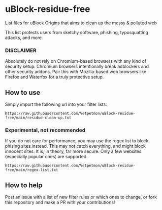 # uBlock-residue-free
List files for uBlock Origins that aims to clean up the messy &amp; polluted web

This list protects users from sketchy software, phishing, typosquatting attacks, and more.

### DISCLAIMER
Absolutely do not rely on Chromium-based browsers with any kind of security setup. 
Chromium browsers intentionally break adblockers and other security addons.
Pair this with Mozilla-based web browsers like Firefox and Waterfox for a truly protective setup.

## How to use
Simply import the following url into your filter lists:

```
https://raw.githubusercontent.com/Vetpetmon/uBlock-residue-free/main/residue-clean-up.txt
```
### Experimental, not recommended
If you do not care for performance, you may use the regex list to block phising sites instead.
This may not catch everything, and might block innocent sites.
It is, in theory, far more secure. Only a few websites (especially popular ones) are supported.
```
https://raw.githubusercontent.com/Vetpetmon/uBlock-residue-free/main/regex-list.txt
```

## How to help
Post an issue with a list of new filter rules or which ones to change, or fork this repository and make a PR with your contributions!
